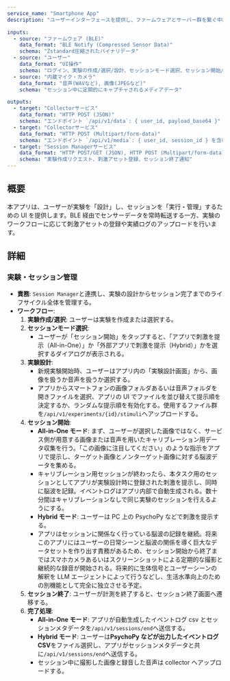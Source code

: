 ```yaml
---
service_name: "Smartphone App"
description: "ユーザーインターフェースを提供し、ファームウェアとサーバー群を繋ぐ中継ハブ。実験設計、セッション管理、データ中継の役割を担う。"

inputs:
  - source: "ファームウェア (BLE)"
    data_format: "BLE Notify (Compressed Sensor Data)"
    schema: "Zstandard圧縮されたバイナリデータ"
  - source: "ユーザー"
    data_format: "UI操作"
    schema: "ログイン、実験の作成/選択/設計、セッションモード選択、セッション開始/終了など"
  - source: "内蔵マイク・カメラ"
    data_format: "音声(WAVなど), 画像(JPEGなど)"
    schema: "セッション中に定期的にキャプチャされるメディアデータ"

outputs:
  - target: "Collectorサービス"
    data_format: "HTTP POST (JSON)"
    schema: "エンドポイント `/api/v1/data`: { user_id, payload_base64 }"
  - target: "Collectorサービス"
    data_format: "HTTP POST (Multipart/form-data)"
    schema: "エンドポイント `/api/v1/media`: { user_id, session_id } を含むメディアファイル"
  - target: "Session Managerサービス"
    data_format: "HTTP POST/GET (JSON), HTTP POST (Multipart/form-data)"
    schema: "実験作成リクエスト、刺激アセット登録、セッション終了通知"
---
```


## 概要

本アプリは、ユーザーが実験を「設計」し、セッションを「実行・管理」するための UI を提供します。BLE 経由でセンサーデータを常時転送する一方、実験のワークフローに応じて刺激アセットの登録や実績ログのアップロードを行います。

## 詳細

### 実験・セッション管理

- **責務**: `Session Manager`と連携し、実験の設計からセッション完了までのライフサイクル全体を管理する。
- **ワークフロー**:
  1. **実験作成/選択**: ユーザーは実験を作成または選択する。
  2. **セッションモード選択**:
     - ユーザーが「セッション開始」をタップすると、「アプリで刺激を提示（All-in-One）」か「外部アプリで刺激を提示（Hybrid）」かを選択するダイアログが表示される。
  3. **実験設計**:
     - 新規実験開始時、ユーザーはアプリ内の「実験設計画面」から、画像を扱うか音声を扱うか選択する。
     - アプリからスマートフォンの画像フォルダあるいは音声フォルダを開きファイルを選択、アプリの UI でファイルを並び替えて提示順を決定するか、ランダムな提示順を有効化する。使用するファイル群を`/api/v1/experiments/{id}/stimuli`へアップロードする。
  4. **セッション開始**:
     - **All-in-One モード**: まず、ユーザーが選択した画像ではなく、サービス側が用意する画像または音声を用いたキャリブレーション用データ収集を行う。「この画像に注目してください」のような指示をアプリで提示し、ターゲット画像とノンターゲット画像に対する脳波データを集める。
     - キャリブレーション用セッションが終わったら、本タスク用のセッションとしてアプリが実験設計時に登録された刺激を提示し、同時に脳波を記録。イベントログはアプリ内部で自動生成される。数十分間はキャリブレーションなしで同じ実験のセッションを行えるようにする。
     - **Hybrid モード**: ユーザーは PC 上の PsychoPy などで刺激を提示する。
     - アプリはセッションに関係なく行っている脳波の記録を継続。将来このアプリにはユーザーの日常シーンと脳波の関係を導く巨大なデータセットを作り出す責務があるため、セッション開始から終了まではスマホカメラあるいはスクリーンショットによる定期的な撮影と継続的な録音が開始される。将来的に生体信号とユーザーシーンの解釈を LLM エージェントによって行うなどし、生活水準向上のための別機能として完全に独立させる予定。
  5. **セッション終了**: ユーザーが計測を終了すると、セッション終了画面へ遷移する。
  6. **完了処理**:
     - **All-in-One モード**: アプリが自動生成したイベントログ csv とセッションメタデータを`/api/v1/sessions/end`へ送信する。
     - **Hybrid モード**: ユーザーは**PsychoPy などが出力したイベントログ CSV**をファイル選択し、アプリがセッションメタデータと共に`/api/v1/sessions/end`へ送信する。
     - セッション中に撮影した画像と録音した音声は collector へアップロードする。
